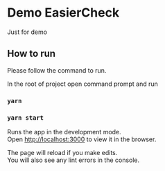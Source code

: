 # Demo EasierCheck

Just for demo

## How to run

Please follow the command to run.

In the root of project open command prompt and run
### `yarn`
### `yarn start`

Runs the app in the development mode.\
Open [http://localhost:3000](http://localhost:3000) to view it in the browser.

The page will reload if you make edits.\
You will also see any lint errors in the console.
